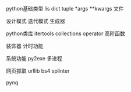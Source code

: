python基础类型
lis dict tuple
*args **kwargs
文件

设计模式
迭代模式
生成器

python类库 
itertools 
collections
operator
高阶函数

装饰器
计时功能

系统功能
py2exe
多进程

网页抓取
urllib bs4
splinter

pynq
